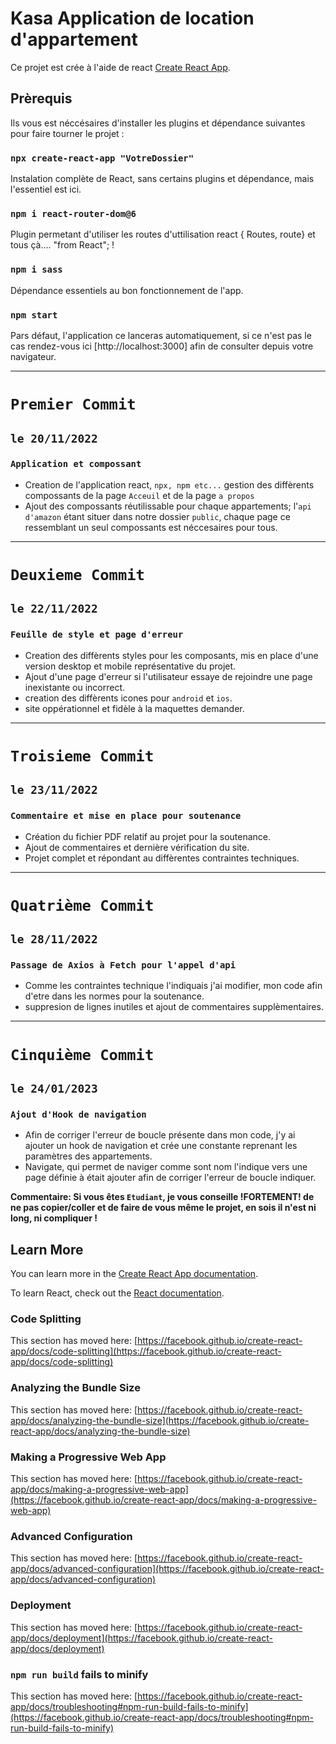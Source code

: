 # Kasa Application de location d'appartement

Ce projet est crée à l'aide de react [Create React App](https://github.com/facebook/create-react-app).

## Prèrequis

Ils vous est néccésaires d'installer les plugins et dépendance suivantes pour faire tourner le projet :

### `npx create-react-app "VotreDossier"`

Instalation complète de React, sans certains plugins et dépendance, mais l'essentiel est ici.

### `npm i react-router-dom@6`

Plugin permetant d'utiliser les routes d'uttilisation react { Routes, route} et tous çà.... "from React"; !

### `npm i sass`

Dépendance essentiels au bon fonctionnement de l'app.

### `npm start`

Pars défaut, l'application ce lanceras automatiquement, si ce n'est pas le cas rendez-vous ici [http://localhost:3000] afin de consulter depuis votre navigateur.

*********************************************************************************

# `Premier Commit`

## `le 20/11/2022`

### `Application et compossant `

* Creation de l'application react, `npx, npm etc...` gestion des diffèrents compossants de la page `Acceuil` et de la page `a propos`
* Ajout  des compossants réutilissable pour chaque appartements; l'`api d'amazon` étant situer dans notre dossier `public`, chaque page ce ressemblant un seul compossants est néccesaires pour tous. 

*********************************************************************************

# `Deuxieme Commit`

## `le 22/11/2022`

### `Feuille de style et page d'erreur`

* Creation des diffèrents styles pour les composants, mis en place d'une version desktop et mobile représentative du projet. 
* Ajout d'une page d'erreur si l'utilisateur essaye de rejoindre une page inexistante ou incorrect.
* creation des diffèrents icones pour `android` et `ios`.
* site oppérationnel et fidèle à la maquettes demander.

*********************************************************************************

# `Troisieme Commit`

## `le 23/11/2022`

### `Commentaire et mise en place pour soutenance`

* Création du fichier PDF relatif au projet pour la soutenance.
* Ajout de commentaires et dernière vérification du site.
* Projet complet et répondant au diffèrentes contraintes techniques.

********************************************************************************* 

# `Quatrième Commit`

## `le 28/11/2022`

### `Passage de Axios à Fetch pour l'appel d'api`

* Comme les contraintes technique l'indiquais j'ai modifier, mon code afin d'etre dans les normes pour la soutenance.
* suppresion de lignes inutiles et ajout de commentaires supplèmentaires.

********************************************************************************* 

# `Cinquième Commit`

## `le 24/01/2023`

### `Ajout d'Hook de navigation`

* Afin de corriger l'erreur de boucle présente dans mon code, j'y ai ajouter un hook de navigation et crée une constante reprenant les paramètres des appartements.
* Navigate, qui permet de naviger comme sont nom l'indique vers une page définie à était ajouter afin de corriger l'erreur de boucle indiquer.

**Commentaire: Si vous êtes `Etudiant`, je vous conseille !FORTEMENT! de ne pas copier/coller et de faire de vous même le projet, en sois il n'est ni long, ni compliquer !**


## Learn More

You can learn more in the [Create React App documentation](https://facebook.github.io/create-react-app/docs/getting-started).

To learn React, check out the [React documentation](https://reactjs.org/).

### Code Splitting

This section has moved here: [https://facebook.github.io/create-react-app/docs/code-splitting](https://facebook.github.io/create-react-app/docs/code-splitting)

### Analyzing the Bundle Size

This section has moved here: [https://facebook.github.io/create-react-app/docs/analyzing-the-bundle-size](https://facebook.github.io/create-react-app/docs/analyzing-the-bundle-size)

### Making a Progressive Web App

This section has moved here: [https://facebook.github.io/create-react-app/docs/making-a-progressive-web-app](https://facebook.github.io/create-react-app/docs/making-a-progressive-web-app)

### Advanced Configuration

This section has moved here: [https://facebook.github.io/create-react-app/docs/advanced-configuration](https://facebook.github.io/create-react-app/docs/advanced-configuration)

### Deployment

This section has moved here: [https://facebook.github.io/create-react-app/docs/deployment](https://facebook.github.io/create-react-app/docs/deployment)

### `npm run build` fails to minify

This section has moved here: [https://facebook.github.io/create-react-app/docs/troubleshooting#npm-run-build-fails-to-minify](https://facebook.github.io/create-react-app/docs/troubleshooting#npm-run-build-fails-to-minify)
